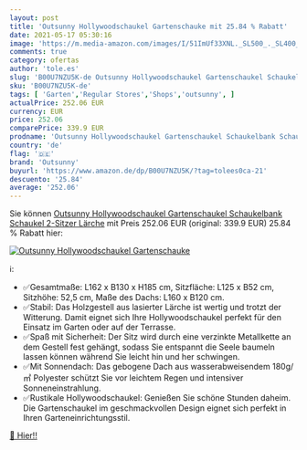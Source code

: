 ```yaml
---
layout: post
title: 'Outsunny Hollywoodschaukel Gartenschauke mit 25.84 % Rabatt'
date: 2021-05-17 05:30:16
image: 'https://m.media-amazon.com/images/I/51ImUf33XNL._SL500_._SL400_.jpg'
comments: true
category: ofertas
author: 'tole.es'
slug: 'B00U7NZU5K-de Outsunny Hollywoodschaukel Gartenschaukel Schaukelbank...'
sku: 'B00U7NZU5K-de'
tags: [ 'Garten','Regular Stores','Shops','outsunny', ]
actualPrice: 252.06 EUR
currency: EUR
price: 252.06
comparePrice: 339.9 EUR
prodname: 'Outsunny Hollywoodschaukel Gartenschaukel Schaukelbank Schaukel 2-Sitzer Lärche'
country: 'de'
flag: '🇩🇪'
brand: 'Outsunny'
buyurl: 'https://www.amazon.de/dp/B00U7NZU5K/?tag=tolees0ca-21'
descuento: '25.84'
average: '252.06'
---
```


Sie können [Outsunny Hollywoodschaukel Gartenschaukel Schaukelbank Schaukel 2-Sitzer Lärche](https://www.amazon.de/dp/B00U7NZU5K/?tag=tolees0ca-21) mit Preis 252.06 EUR (original: 339.9 EUR) 25.84 % Rabatt hier:

[![Outsunny Hollywoodschaukel Gartenschauke](https://m.media-amazon.com/images/I/51ImUf33XNL._SL500_._SL400_.jpg)](https://www.amazon.de/dp/B00U7NZU5K/?tag=tolees0ca-21)

ℹ️:

- ✅Gesamtmaße: L162 x B130 x H185 cm, Sitzfläche: L125 x B52 cm, Sitzhöhe: 52,5 cm, Maße des Dachs: L160 x B120 cm.
- ✅Stabil: Das Holzgestell aus lasierter Lärche ist wertig und trotzt der Witterung. Damit eignet sich Ihre Hollywoodschaukel perfekt für den Einsatz im Garten oder auf der Terrasse.
- ✅Spaß mit Sicherheit: Der Sitz wird durch eine verzinkte Metallkette an dem Gestell fest gehängt, sodass Sie entspannt die Seele baumeln lassen können während Sie leicht hin und her schwingen.
- ✅Mit Sonnendach: Das gebogene Dach aus wasserabweisendem 180g/㎡ Polyester schützt Sie vor leichtem Regen und intensiver Sonneneinstrahlung.
- ✅Rustikale Hollywoodschaukel: Genießen Sie schöne Stunden daheim. Die Gartenschaukel im geschmackvollen Design eignet sich perfekt in Ihren Garteneinrichtungsstil.

[🛒 Hier!!](https://www.amazon.de/dp/B00U7NZU5K/?tag=tolees0ca-21)
